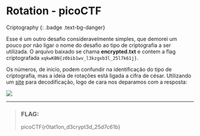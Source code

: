 # Rotation - picoCTF

Criptography 
{: .badge .text-bg-danger}

Esse é um outro desafio consideravelmente simples, que demorei um pouco
por não ligar o nome do desafio ao tipo de criptografia a ser utilizada.
O arquivo baixado se chama **encrypted.txt** e contem a flag criptografada
`xqkwKBN{z0bib1wv_l3kzgxb3l_25l7k61j}`.

Os números, de inicio, podem confundir na identificação do tipo de criptografia,
mas a ideia de rotações está ligada a cifra de césar. Utilizando um [site](https://www.dcode.fr/caesar-cipher)
para decodificação, logo de cara nos deparamos com a resposta:

![](../static/markdown/src/caesar_cipher.png)

---
> ### **FLAG:**
>
> picoCTF{r0tat1on_d3crypt3d_25d7c61b}